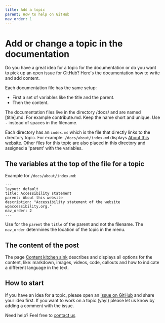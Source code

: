 ```yaml
---
title: Add a topic
parent: How to help on GitHub
nav_order: 1
---
```


# Add or change a topic in the documentation

Do you have a great idea for a topic for the documentation or do you want to pick up an open issue for GitHub? Here's the documentation how to write and add content.

Each documentation file has the same setup:

- First a set of variables like the title and the parent.
- Then the content.

The documentation files live in the directory /docs/ and are named [title].md.
For example contribute.md. Keep the name short and unique. Use `-` instead of spaces in the filename.

Each directory has an `index.md` which is the file that directly links to the directory topic. For example: 
`/docs/about/index.md` displays [About this website]({{site.baseurl}}/docs/about/).
Other files for this topic are also placed in this directory and assigned a 'parent' with the variables.

## The variables at the top of the file for a topic

Example for `/docs/about/index.md`:

```
---
layout: default
title: Accessibility statement
parent: About this website
description: "Accessibility statement of the website wpaccessibility.org."
nav_order: 2
---
```

Use for the `parent` the `title` of the parent and not the filename.
The `nav_order` determines the location of the topic in the menu.

## The content of the post

The page [Content kitchen sink]({{site.baseurl}}/docs/contribute/github/content-kitchen-sink/) describes and displays all options for the content, like: markdown, images, videos, code, callouts and how to indicate a different language in the text.

## How to start

If you have an idea for a topic, please open an [issue on GitHub](https://github.com/wpaccessibility/wp-a11y-docs/issues) and share your idea first.
If you want to work on a topic (yay!) please let us know by adding a comment with the issue.

Need help? Feel free to [contact us]({{site.baseurl}}/docs/contact/).









